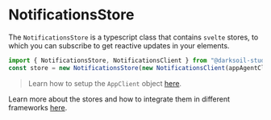 # NotificationsStore

The `NotificationsStore` is a typescript class that contains `svelte` stores, to which you can subscribe to get reactive updates in your elements.

```js
import { NotificationsStore, NotificationsClient } from "@darksoil-studio/notifications";
const store = new NotificationsStore(new NotificationsClient(appAgentClient, 'my-role-name'));
```

> Learn how to setup the `AppClient` object [here](https://www.npmjs.com/package/@holochain/client).

Learn more about the stores and how to integrate them in different frameworks [here](https://holochain-open-dev.github.io/reusable-modules/frontend/using/#stores).
